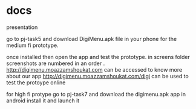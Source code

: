 # docs
presentation

go to pj-task5 and download DigiMenu.apk file in your phone for the medium fi prototype.

once installed then open the app and test the prototype.
in screens folder screenshots are numbered in an order .
http://digimenu.moazzamshoukat.com can be accessed to know more about our app
http://digimenu.moazzamshoukat.com/digi can be used to test the protoype online


for high fi protype go to pj-task7 and download the digimenu.apk app in android
install it and launch it
